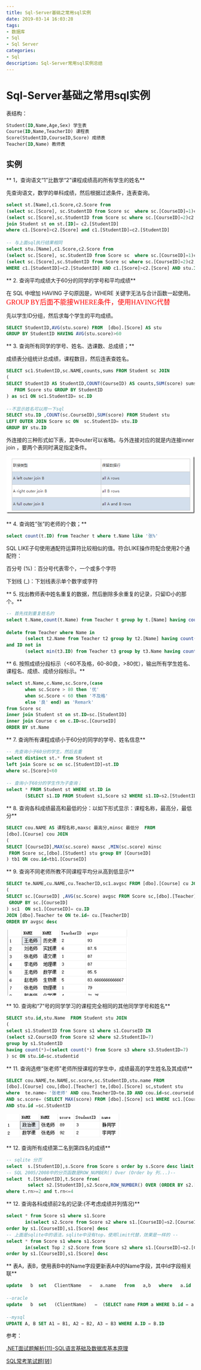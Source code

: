 ```yaml
---
title: Sql-Server基础之常用sql实例
date: 2019-03-14 16:03:28
tags:
- 数据库
- Sql
- Sql Server
categories: 
- Sql
description: Sql-Server常用sql实例总结
---
```

# Sql-Server基础之常用sql实例

表结构：

```sql
Student(ID,Name,Age,Sex) 学生表
Course(ID,Name,TeacherID) 课程表
Score(StudentID,CourseID,Score) 成绩表
Teacher(ID,Name) 教师表
```

## 实例

** 1，查询语文“1”比数学“2”课程成绩高的所有学生的姓名**

先查询语文，数学的单科成绩，然后根据过滤条件，连表查询。

```sql
select st.[Name],c1.Score,c2.Score from
(select sc.[Score], sc.StudentID from Score sc  where sc.[CourseID]=1)c1,
(select sc.[Score],sc.StudentID from Score sc where sc.[CourseID]=2)c2
join Student st on st.[ID]= c2.[StudentID]
where c1.[Score]>c2.[Score] and c1.[StudentID]=c2.[StudentID]

-- 与上面sql执行结果相同
select stu.[Name],c1.Score,c2.Score from
(select sc.[Score], sc.StudentID from Score sc  where sc.[CourseID]=1)c1,
(select sc.[Score],sc.StudentID from Score sc where sc.[CourseID]=2)c2,student stu
WHERE c1.[StudentID]=c2.[StudentID] AND c1.[Score]>c2.[Score] AND stu.ID=c1.StudentID
```

** 2. 查询平均成绩大于60分的同学的学号和平均成绩**

在 SQL 中增加 HAVING 子句原因是，WHERE 关键字无法与合计函数一起使用。
<font color=#ff0000 size=4 face="黑体">GROUP BY后面不能接WHERE条件，使用HAVING代替</font>

先以学生ID分组，然后求每个学生的平均成绩。

```sql
SELECT StudentID,AVG(stu.score) FROM  [dbo].[Score] AS stu 
GROUP BY StudentID HAVING AVG(stu.score)>60
```

** 3. 查询所有同学的学号、姓名、选课数、总成绩；**

成绩表分组统计总成绩，课程数目，然后连表查姓名。

```sql
SELECT sc1.StudentID,sc.NAME,counts,sums FROM Student sc JOIN 
(
SELECT StudentID AS StudentID,COUNT(CourseID) AS counts,SUM(score) sums 
   FROM Score stu GROUP BY StudentID
) as sc1 ON sc1.StudentID= sc.ID

--不显示姓名可以用一下sql
SELECT stu.ID ,COUNT(sc.CourseID),SUM(score) FROM Student stu 
LEFT OUTER JOIN Score sc ON  sc.StudentID= stu.ID
GROUP BY stu.ID
```

外连接的三种形式如下表，其中outer可以省略。与外连接对应的就是内连接inner join ，要两个表同时满足指定条件。

![151257-20160315222925412-1484058927.png](/img/151257-20160315222925412-1484058927.png)

** 4. 查询姓“张”的老师的个数；**

```sql
select count(t.ID) from Teacher t where t.Name like '张%'
```

SQL LIKE子句使用通配符运算符比较相似的值。符合LIKE操作符配合使用2个通配符：

百分号 (%)：百分号代表零个，一个或多个字符

下划线 (_)：下划线表示单个数字或字符

** 5. 找出教师表中姓名重复的数据，然后删除多余重复的记录，只留ID小的那个。**

```sql
-- 首先找到重复姓名的
select t.Name,count(t.Name) from Teacher t group by t.[Name] having count(t.Name)>1

delete from Teacher where Name in
       (select t2.Name from Teacher t2 group by t2.[Name] having count(t2.Name)>1)
and ID not in
       (select min(t3.ID) from Teacher t3 group by t3.Name having count(t3.Name)>1)
```

** 6. 按照成绩分段标示（<60不及格，60-80良，>80优），输出所有学生姓名、课程名、成绩、成绩分段标示。**

```sql
select st.Name,c.Name,sc.Score,(case
       when sc.Score > 80 then '优'
       when sc.Score < 60 then '不及格'
       else '良' end) as 'Remark'
from Score sc
inner join Student st on st.ID=sc.[StudentID]
inner join Course c on c.ID=sc.[CourseID]
ORDER BY st.Name
```

** 7. 查询所有课程成绩小于60分的同学的学号、姓名信息**

```sql
-- 先查询小于60分的学生，然后去重
select distinct st.* from Student st
left join Score sc on sc.[StudentID]=st.ID
where sc.[Score]<60

-- 查询小于60分的学生作为子查询；
select * FROM Student st WHERE st.ID in 
       (SELECT s1.ID FROM Student s1,Score s2 WHERE s1.ID=s2.[StudentID] AND s2.Score<60)
```

** 8. 查询各科成绩最高和最低的分：以如下形式显示：课程名称，最高分，最低分**

```sql
SELECT cou.NAME AS 课程名称,maxsc 最高分,minsc 最低分  FROM
[dbo].[Course] cou JOIN
(
SELECT [CourseID],MAX(sc.score) maxsc ,MIN(sc.score) minsc
 FROM Score sc,[dbo].[Student] stu group BY [CourseID]
) tb1 ON cou.id=tb1.[CourseID]
```

** 9. 查询不同老师所教不同课程平均分从高到低显示**

```sql
SELECT te.NAME,cu.NAME,cu.TeacherID,sc1.avgsc FROM [dbo].[Course] cu JOIN 
(
SELECT sc.[CourseID] ,AVG(sc.Score) avgsc FROM Score sc,[dbo].[Teacher] te
 GROUP BY sc.[CourseID]
) sc1  ON sc1.[CourseID]= cu.ID
JOIN [dbo].Teacher te ON te.id= cu.[TeacherID]
ORDER BY avgsc desc
```

![QQ截图20190315144406.png](/img/QQ截图20190315144406.png)

** 10. 查询和“7”号的同学学习的课程完全相同的其他同学学号和姓名**

```sql
SELECT stu.id,stu.Name  FROM Student stu JOIN 
(
select s1.StudentID from Score s1 where s1.CourseID IN
(select s2.CourseID from Score s2 where s2.StudentID=7)
group by s1.StudentID 
having count(*)=(select count(*) from Score s3 where s3.StudentID=7)
) sc ON stu.id=sc.studentid
```

** 11. 查询选修“张老师”老师所授课程的学生中，成绩最高的学生姓名及其成绩**

```sql
SELECT cou.NAME,te.NAME,sc.score,sc.StudentID,stu.name FROM
[dbo].[Course] cou,[dbo].[Teacher] te,[dbo].[Score] sc,student stu
where  te.name= '张老师' AND cou.TeacherID=te.ID AND cou.id=sc.courseid
AND sc.score= (SELECT MAX(score) FROM [dbo].[Score] sc1 WHERE sc1.[CourseID]=cou.ID)
AND stu.id =sc.StudentID
```

![QQ截图20190316134906.png](/img/QQ截图20190316134906.png)

** 12. 查询所有成绩第二名到第四名的成绩**

```sql
-- sqlite 分页
select  s.[StudentID],s.Score from Score s order by s.Score desc limit 2 offset 2
-- SQL 2005/2008中的分页函数是ROW_NUMBER() Over (Order by 列...)--
select  t.[StudentID],t.Score from(
        select s2.[StudentID],s2.Score,ROW_NUMBER() OVER (ORDER BY s2.[Score]) AS rn from Score s2) t
where t.rn>=2 and t.rn<=4
```

** 12. 查询各科成绩前2名的记录:(不考虑成绩并列情况)**

```sql
select * from Score s1 where s1.Score 
       in(select s2.Score from Score s2 where s1.[CourseID]=s2.[CourseID] order by s2.Score desc limit 2 offset 0)
order by s1.[CourseID],s1.[Score] desc
-- 上面是sqlite中的语法，sqlite中没有top，使用limit代替，效果是一样的 --
select * from Score s1 where s1.Score 
       in(select Top 2 s2.Score from Score s2 where s1.[CourseID]=s2.[CourseID] order by s2.Score desc)
order by s1.[CourseID],s1.[Score] desc
```

** 表A，表B，使用表B中的Name字段更新表A中的Name字段，其中Id字段相关联**

```sql
update   b  set   ClientName   =   a.name   from   a,b   where   a.id   =   b.id

--oracle
update   b  set   (ClientName)   =  (SELECT name FROM a WHERE b.id = a.id)

--mysql
UPDATE A, B SET A1 = B1, A2 = B2, A3 = B3 WHERE A.ID = B.ID
```

参考：

[.NET面试题解析(11)-SQL语言基础及数据库基本原理](http://www.cnblogs.com/anding/p/5281558.html)

[SQL常考笔试题[转]](http://www.cnblogs.com/2719-feng/archive/2011/08/31/2160434.html)
